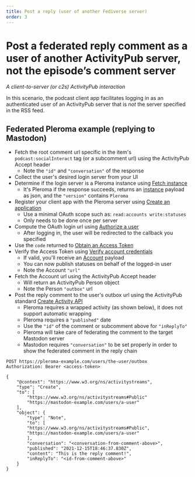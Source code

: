 ```yaml
---
title: Post a reply (user of another Fediverse server)
order: 3
---
```


# Post a federated reply comment as a user of another ActivityPub server, not the episode’s comment server

_A client-to-server (or c2s) ActivityPub interaction_

In this scenario, the podcast client app facilitates logging in as an authenticated user of an ActivityPub server that is _not_ the server specified in the RSS feed.

## Federated Pleroma example (replying to Mastodon)
* Fetch the root comment url specific in the item's `podcast:socialInteract` tag (or a subcomment url) using the ActivityPub Accept header
   * Note the `"id"` and `"conversation"` of the response
* Collect the user's desired login server from your UI
* Determine if the login server is a Pleroma instance using [Fetch instance](https://docs.joinmastodon.org/methods/instance/)
   * It's Pleroma if the response succeeds, returns an [instance](https://docs.joinmastodon.org/entities/instance/) payload as json, and the `"version"` contains `Pleroma`
* Register your client app with the Pleroma server using [Create an application](https://docs.joinmastodon.org/methods/apps/)
   * Use a minimal OAuth scope such as: `read:accounts write:statuses`
   * Only needs to be done once per server
* Compute the OAuth login url using [Authorize a user](https://docs.joinmastodon.org/methods/apps/oauth/#authorize-a-user)
   * After logging in, the user will be redirected to the callback you specified
* Use the `code` returned to [Obtain an Access Token](https://docs.joinmastodon.org/methods/apps/oauth/#obtain-a-token)
* Verify the Access Token using [Verify account credentials](https://docs.joinmastodon.org/methods/accounts/)
   * If valid, you'll receive an [Account](https://docs.joinmastodon.org/entities/account/) payload
   * You can now publish statuses on behalf of the logged-in user
   * Note the Account `"url"`
* Fetch the Account url using the ActivityPub Accept header
   * Will return an ActivityPub Person object
   * Note the Person `"outbox"` url
* Post the reply comment to the user's outbox url using the ActivityPub standard [Create Activity API](https://www.w3.org/TR/activitypub/#create-activity-outbox)
   * Pleroma requires a wrapped activity (as shown below), it does not support automatic wrapping
   * Pleroma requires a `"published"` date
   * Use the `"id"` of the comment or subcomment above for `"inReplyTo"`
   * Pleroma will take care of federating the comment to the target Mastodon server
   * Mastodon requires `"conversation"` to be set properly in order to show the federated comment in the reply chain

```
POST https://pleroma-example.com/users/the-user/outbox
Authorization: Bearer <access-token>

{
    "@context": "https://www.w3.org/ns/activitystreams",
    "type": "Create",
    "to": [
        "https://www.w3.org/ns/activitystreams#Public"
        "https://mastodon-example.com/users/a-user"
    ],
    "object": {
        "type": "Note",
        "to": [
        "https://www.w3.org/ns/activitystreams#Public",
        "https://mastodon-example.com/users/a-user"
        ],
        "conversation": "<conversation-from-comment-above>",
        "published": "2021-12-15T18:46:37.830Z",
        "content": "This is the reply comment!",
        "inReplyTo": "<id-from-comment-above>"
    }
}
```
